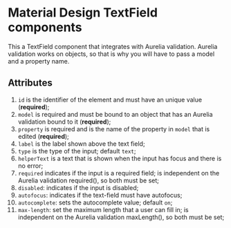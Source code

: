 
# Material Design TextField components

This a TextField component that integrates with Aurelia validation. 
Aurelia validation works on objects, so that is why you will have to pass a model and a property name.

## Attributes

1. `id` is the identifier of the element and must have an unique value (**required**);
2. `model` is required and must be bound to an object that has an Aurelia validation bound to it (**required**);
3. `property` is required and is the name of the property in `model` that is edited (**required**);
4. `label` is the label shown above the text field;
5. `type` is the type of the input; default `text`;
6. `helperText` is a text that is shown when the input has focus and there is no error;
7. `required` indicates if the input is a required field; is independent on the Aurelia validation required(), so both must be set;
8. `disabled`: indicates if the input is disabled;
9. `autofocus`: indicates if the text-field must have autofocus;
10. `autocomplete`: sets the autocomplete value; default `on`;
11. `max-length`: set the maximum length that a user can fill in; is independent on the Aurelia validation maxLength(), so both must be set;

